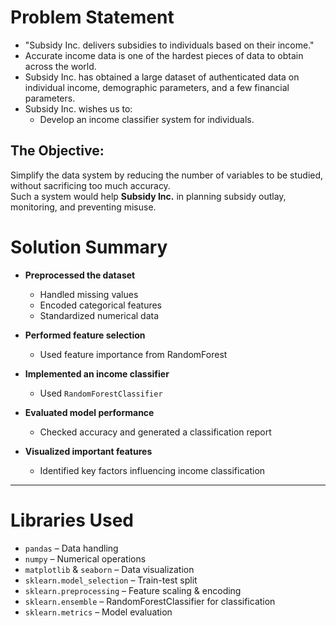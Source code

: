 # Problem Statement

- "Subsidy Inc. delivers subsidies to individuals based on their income."
- Accurate income data is one of the hardest pieces of data to obtain across the world.
- Subsidy Inc. has obtained a large dataset of authenticated data on individual income, demographic parameters, and a few financial parameters.
- Subsidy Inc. wishes us to:
  - Develop an income classifier system for individuals.

## The Objective:
Simplify the data system by reducing the number of variables to be studied, without sacrificing too much accuracy.  
Such a system would help **Subsidy Inc.** in planning subsidy outlay, monitoring, and preventing misuse.

# Solution Summary

- **Preprocessed the dataset**  
  - Handled missing values  
  - Encoded categorical features  
  - Standardized numerical data  

- **Performed feature selection**  
  - Used feature importance from RandomForest  

- **Implemented an income classifier**  
  - Used `RandomForestClassifier`  

- **Evaluated model performance**  
  - Checked accuracy and generated a classification report  

- **Visualized important features**  
  - Identified key factors influencing income classification  

---

# Libraries Used

- `pandas` – Data handling  
- `numpy` – Numerical operations  
- `matplotlib` & `seaborn` – Data visualization  
- `sklearn.model_selection` – Train-test split  
- `sklearn.preprocessing` – Feature scaling & encoding  
- `sklearn.ensemble` – RandomForestClassifier for classification  
- `sklearn.metrics` – Model evaluation  


